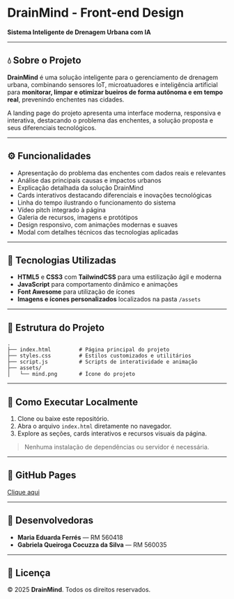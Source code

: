 # DrainMind - Front-end Design

**Sistema Inteligente de Drenagem Urbana com IA**

---

## 💧 Sobre o Projeto

**DrainMind** é uma solução inteligente para o gerenciamento de drenagem urbana, combinando sensores IoT, microatuadores e inteligência artificial para **monitorar, limpar e otimizar bueiros de forma autônoma e em tempo real**, prevenindo enchentes nas cidades.

A landing page do projeto apresenta uma interface moderna, responsiva e interativa, destacando o problema das enchentes, a solução proposta e seus diferenciais tecnológicos.

---

## ⚙️ Funcionalidades

- Apresentação do problema das enchentes com dados reais e relevantes  
- Análise das principais causas e impactos urbanos  
- Explicação detalhada da solução DrainMind  
- Cards interativos destacando diferenciais e inovações tecnológicas  
- Linha do tempo ilustrando o funcionamento do sistema  
- Vídeo pitch integrado à página  
- Galeria de recursos, imagens e protótipos  
- Design responsivo, com animações modernas e suaves  
- Modal com detalhes técnicos das tecnologias aplicadas  

---

## 🧪 Tecnologias Utilizadas

- **HTML5** e **CSS3** com **TailwindCSS** para uma estilização ágil e moderna  
- **JavaScript** para comportamento dinâmico e animações  
- **Font Awesome** para utilização de ícones  
- **Imagens e ícones personalizados** localizados na pasta `/assets`  

---

## 📁 Estrutura do Projeto

```
.
├── index.html         # Página principal do projeto
├── styles.css         # Estilos customizados e utilitários
├── script.js          # Scripts de interatividade e animação
├── assets/
│   └── mind.png       # Ícone do projeto
```

---

## 🚀 Como Executar Localmente

1. Clone ou baixe este repositório.
2. Abra o arquivo `index.html` diretamente no navegador.
3. Explore as seções, cards interativos e recursos visuais da página.

> Nenhuma instalação de dependências ou servidor é necessária.

---

## 💌 GitHub Pages

[Clique aqui](https://dudaferres.github.io/drainmind_frontend/)

---

## 👥 Desenvolvedoras

- **Maria Eduarda Ferrés** — RM 560418  
- **Gabriela Queiroga Cocuzza da Silva** — RM 560035  

---

## 📄 Licença

© 2025 **DrainMind**. Todos os direitos reservados.
